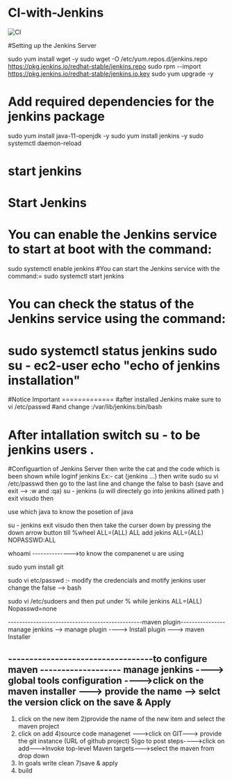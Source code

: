 # CI-with-Jenkins
![CI](https://user-images.githubusercontent.com/122671107/212466615-6abe9a79-8608-425f-8bde-4eae53c513b5.png)

#Setting up the Jenkins Server

sudo yum install wget -y
sudo wget -O /etc/yum.repos.d/jenkins.repo https://pkg.jenkins.io/redhat-stable/jenkins.repo
sudo rpm --import https://pkg.jenkins.io/redhat-stable/jenkins.io.key
sudo yum upgrade -y
# Add required dependencies for the jenkins package
sudo yum install java-11-openjdk -y
sudo yum install jenkins -y
sudo systemctl daemon-reload
# start jenkins
# Start Jenkins
# You can enable the Jenkins service to start at boot with the command:
sudo systemctl enable jenkins
#You can start the Jenkins service with the command:=
sudo systemctl start jenkins
# You can check the status of the Jenkins service using the command:
sudo systemctl status jenkins
sudo su - ec2-user
echo "echo of jenkins installation"
==============================================
#Notice Important =============
#after installed Jenkins make sure to vi /etc/passwd
#and change :/var/lib/jenkins:bin/bash
# After intallation switch su - to be jenkins users . 

#Configuartion of Jenkins Server
then write the cat and the code which is been shown while loginf jenkins 
Ex:- cat (jenkins ...)
then write
sudo su 
vi /etc/passwd
then go to the last line and change the false to bash 
(save and exit --> :w and :qa)
su - jenkins (u will directely go into jenkins allined path )
exit 
visudo 
then 

use which java to know the posetion of java 

su - jenkins 
exit 
visudo 
then then take the curser down by pressing the down arrow button till %wheel ALL=(ALL)  ALL
add 
jekins ALL=(ALL) NOPASSWD:ALL 

whoami -------------->to know the companenet u are using 

sudo yum install git


sudo vi etc/passwd :- modify the credencials and motify jenkins user 
change the false --> bash

sudo vi /etc/sudoers 
and then put under % while
jenkins ALL=(ALL)   Nopasswd=none 



------------------------------------------------maven plugin----------------
manage jenkins --> manage plugin ---->  Install plugin ---> maven Installer 

----------------------------------to configure maven -------------------
manage jenkins ----> global tools configuration ---->click on the maven installer 
---> provide the name --> selct the version click on the save & Apply
------------------------------------------------------------

1) click on the new item
2)provide the name of the new item and select the maven project 
3) click on add
4)source code managenet --->click on GIT---> provide the git instance (URL of github project)
5)go to post steps---->click on add--->Invoke top-level Maven targets--->select the maven from drop down
6) In goals write clean 
7)save & apply
8) build

